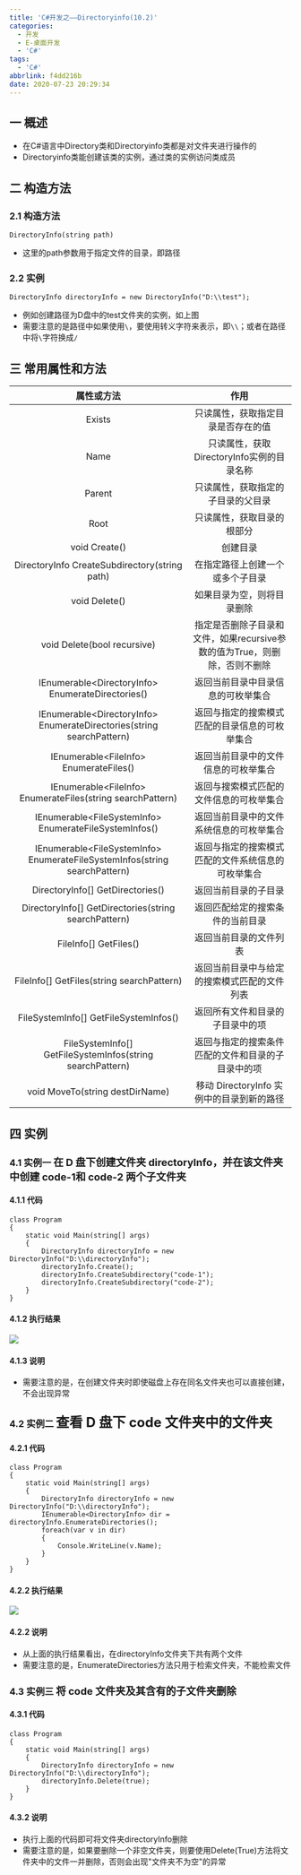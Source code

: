 ```yaml
---
title: 'C#开发之——Directoryinfo(10.2)'
categories:
  - 开发
  - E-桌面开发
  - 'C#'
tags:
  - 'C#'
abbrlink: f4dd216b
date: 2020-07-23 20:29:34
---
```

## 一 概述

* 在C#语言中Directory类和Directoryinfo类都是对文件夹进行操作的
* Directoryinfo类能创建该类的实例，通过类的实例访问类成员

<!--more-->

## 二 构造方法

### 2.1 构造方法

```
DirectoryInfo(string path)
```

* 这里的path参数用于指定文件的目录，即路径

### 2.2 实例

```
DirectoryInfo directoryInfo = new DirectoryInfo("D:\\test");
```

* 例如创建路径为D盘中的test文件夹的实例，如上图
* 需要注意的是路径中如果使用`\`，要使用转义字符来表示，即`\\`；或者在路径中将`\`字符换成`/`

## 三 常用属性和方法

|                        **属性或方法**                        |                           **作用**                           |
| :----------------------------------------------------------: | :----------------------------------------------------------: |
|                            Exists                            |              只读属性，获取指定目录是否存在的值              |
|                             Name                             |          只读属性，获取DirectoryInfo实例的目录名称           |
|                            Parent                            |              只读属性，获取指定的子目录的父目录              |
|                             Root                             |                  只读属性，获取目录的根部分                  |
|                        void Create()                         |                           创建目录                           |
|        DirectoryInfo CreateSubdirectory(string path)         |               在指定路径上创建一个或多个子目录               |
|                        void Delete()                         |                  如果目录为空，则将目录删除                  |
|                 void Delete(bool recursive)                  | 指定是否删除子目录和文件，如果recursive参数的值为True，则删除，否则不删除 |
|      IEnumerable\<DirectoryInfo> EnumerateDirectories()      |              返回当前目录中目录信息的可枚举集合              |
| IEnumerable\<DirectoryInfo> EnumerateDirectories(string searchPattern) |        返回与指定的搜索模式匹配的目录信息的可枚举集合        |
|           IEnumerable\<FileInfo> EnumerateFiles()            |             返回当前目录中的文件信息的可枚举集合             |
| IEnumerable\<FileInfo> EnumerateFiles(string searchPattern)  |           返回与搜索模式匹配的文件信息的可枚举集合           |
|   IEnumerable\<FileSystemInfo> EnumerateFileSystemInfos()    |           返回当前目录中的文件系统信息的可枚举集合           |
| IEnumerable\<FileSystemInfo> EnumerateFileSystemInfos(string searchPattern) |      返回与指定的搜索模式匹配的文件系统信息的可枚举集合      |
|               DirectoryInfo[] GetDirectories()               |                     返回当前目录的子目录                     |
|     DirectoryInfo[] GetDirectories(string searchPattern)     |               返回匹配给定的搜索条件的当前目录               |
|                    FileInfo[] GetFiles()                     |                    返回当前目录的文件列表                    |
|          FileInfo[] GetFiles(string searchPattern)           |         返回当前目录中与给定的搜索模式匹配的文件列表         |
|            FileSystemInfo[] GetFileSystemInfos()             |               返回所有文件和目录的子目录中的项               |
|  FileSystemInfo[] GetFileSystemInfos(string searchPattern)   |      返回与指定的搜索条件匹配的文件和目录的子目录中的项      |
|               void MoveTo(string destDirName)                |          移动 DirectoryInfo 实例中的目录到新的路径           |

## 四 实例

### 4.1 实例一 <font size=4> 在 D 盘下创建文件夹 directoryInfo，并在该文件夹中创建 code-1和 code-2 两个子文件夹 </font>

#### 4.1.1 代码

```
class Program
{
    static void Main(string[] args)
    {
        DirectoryInfo directoryInfo = new DirectoryInfo("D:\\directoryInfo");
        directoryInfo.Create();
        directoryInfo.CreateSubdirectory("code-1");
        directoryInfo.CreateSubdirectory("code-2");
    }
}
```

#### 4.1.2 执行结果
![][1]

#### 4.1.3 说明

* 需要注意的是，在创建文件夹时即使磁盘上存在同名文件夹也可以直接创建，不会出现异常

### 4.2 实例二 <font size=5> 查看 D 盘下 code 文件夹中的文件夹 </font>

#### 4.2.1 代码

```
class Program
{
    static void Main(string[] args)
    {
        DirectoryInfo directoryInfo = new DirectoryInfo("D:\\directoryInfo");
        IEnumerable<DirectoryInfo> dir = directoryInfo.EnumerateDirectories();
        foreach(var v in dir)
        {
            Console.WriteLine(v.Name);
        }
    }
}
```

#### 4.2.2 执行结果
![][2]

#### 4.2.2 说明

* 从上面的执行结果看出，在directoryInfo文件夹下共有两个文件
* 需要注意的是，EnumerateDirectories方法只用于检索文件夹，不能检索文件

### 4.3 实例三 <font size=4> 将 code 文件夹及其含有的子文件夹删除 </font>

#### 4.3.1 代码

```
class Program
{
    static void Main(string[] args)
    {
        DirectoryInfo directoryInfo = new DirectoryInfo("D:\\directoryInfo");
        directoryInfo.Delete(true);
    }
}
```

#### 4.3.2 说明

* 执行上面的代码即可将文件夹directoryInfo删除
* 需要注意的是，如果要删除一个非空文件夹，则要使用Delete(True)方法将文件夹中的文件一并删除，否则会出现"文件夹不为空"的异常



[1]:https://raw.githubusercontent.com/PGzxc/CDN/master/blog-image/csharp-file-directoryinfo-create.png
[2]:https://raw.githubusercontent.com/PGzxc/CDN/master/blog-image/csharp-file-directoryinfo-list.png